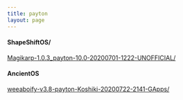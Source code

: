 ```yaml
---
title: payton
layout: page
---
```

#### ShapeShiftOS/
[Magikarp-1.0.3_payton-10.0-20200701-1222-UNOFFICIAL/](https://github.com/koumaza/android/releases/tag/ShapeShiftOS-Magikarp-1.0.3_payton-10.0-20200701-1222-UNOFFICIAL)

#### AncientOS
[weeaboify-v3.8-payton-Koshiki-20200722-2141-GApps/](https://github.com/koumaza/android/releases/tag/AncientOS-weeaboify-v3.8-payton-Koshiki-20200722-2141-GApps)
